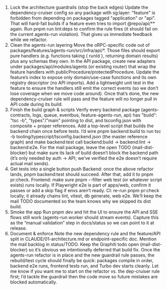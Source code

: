 1. Lock the architecture guardrails (stop the back edges)
Update the dependency-cruiser config so any package with sg:layer: "feature" is forbidden from depending on packages tagged "application" or "api". That will hard-fail builds if a feature even tries to import @repo/api/** again.
Run pnpm run lint:deps to confirm the rule fires (it should fail on the current agents-run violation). That gives us immediate feedback while we refactor.
2. Clean the agents-run layering
Move the oRPC-specific code out of packages/features/agents-run/src/infra/api/*. Those files should export pure handlers (e.g. functions taking { runId }, returning domain results) plus any schemas they own.
In the API package, create new adapters under packages/api/modules/agents (or existing router) that wrap the feature handlers with publicProcedure/protectedProcedure.
Update the feature’s index to expose only domain/use-case functions and its own registry descriptor (no API imports).
Add a lightweight unit test in the feature to ensure the handlers still emit the correct events (so we don’t lose coverage when we move code around).
Once that’s done, the new dependency-cruiser rule will pass and the feature will no longer pull in API code during its build.
3. Finish the build graph & scripts
Verify every backend package (agents-contracts, logs, queue, eventbus, feature-agents-run, api) has "build": "tsc -b", "types"/"main" pointing to dist, and tsconfig.json with composite + proper references.
Add a top-level script that builds the backend chain once before tests. I’d wire pnpm backend:build to run tsc -b tooling/typescript/tsconfig.backend.json (the master reference graph) and make backend:test call backend:build → backend:lint → backend:e2e.
For the mail package, leave the open TODO (mail-dist-blocker) but make sure its lack of build doesn’t block the backend path (it’s only needed by auth → API; we’ve verified the e2e doesn’t require actual mail sends).
4. Get tests into a single button push
Backend: once the above refactor lands, pnpm backend:test should succeed. After that, add it to pnpm pr:check.
Frontend: make sure pnpm --filter web test (or whatever script exists) runs locally. If Playwright e2e is part of apps/web, confirm it passes or add a skip flag if envs aren’t ready.
CI: re-run pnpm pr:check locally; it already chains lint, vitest, db generate, web e2e. We’ll keep the mail TODO documented so the team knows why we skipped its dist build.
5. Smoke the app
Run pnpm dev and hit the UI to ensure the API and SSE flows still work (agents-run worker should stream events).
Capture this as the “manual validation” step in docs/status so we can point to it at release.
6. Document & enforce
Note the new dependency rule and the feature/API split in CLAUDE/01-architecture.md or endpoint-specific doc. Mention the mail backlog in status/TODO.
Keep the Graphiti todo open (mail-dist-blocker) so it’s obvious we intentionally deferred that build fix.
Once the agents-run refactor is in place and the new guardrail rule passes, the rebuild/test cycle should finally be quick: packages compile in order, backend e2e runs, frontend tests run, and Turbo dev starts cleanly. Let me know if you want me to start on the refactor vs. the dep-cruiser rule first; I’d tackle the guardrail then the code move so future mistakes are blocked automatically.